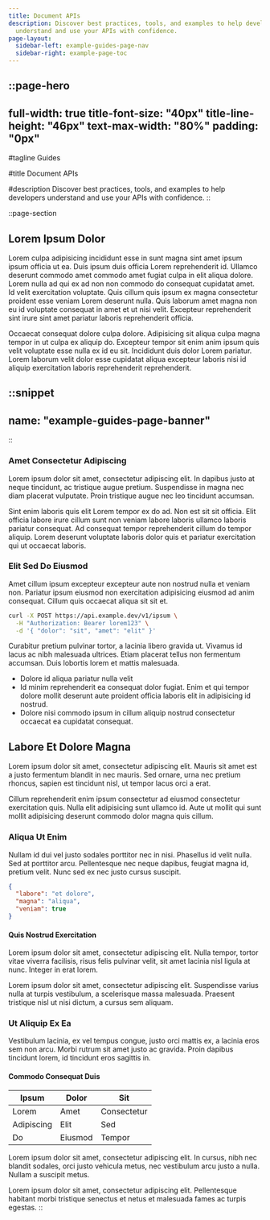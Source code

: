 ```yaml
---
title: Document APIs
description: Discover best practices, tools, and examples to help developers
  understand and use your APIs with confidence.
page-layout:
  sidebar-left: example-guides-page-nav
  sidebar-right: example-page-toc
---
```


::page-hero
---
full-width: true
title-font-size: "40px"
title-line-height: "46px"
text-max-width: "80%"
padding: "0px"
---
#tagline
Guides

#title
Document APIs

#description
Discover best practices, tools, and examples to help developers understand and use your APIs with confidence.
::

::page-section
## Lorem Ipsum Dolor

Lorem culpa adipisicing incididunt esse in sunt magna sint amet ipsum ipsum officia ut ea. Duis ipsum duis officia Lorem reprehenderit id. Ullamco deserunt commodo amet commodo amet fugiat culpa in elit aliqua dolore. Lorem nulla ad qui ex ad non non commodo do consequat cupidatat amet. Id velit exercitation voluptate. Quis cillum quis ipsum ex magna consectetur proident esse veniam Lorem deserunt nulla. Quis laborum amet magna non eu id voluptate consequat in amet et ut nisi velit. Excepteur reprehenderit sint irure sint amet pariatur laboris reprehenderit officia.

Occaecat consequat dolore culpa dolore. Adipisicing sit aliqua culpa magna tempor in ut culpa ex aliquip do. Excepteur tempor sit enim anim ipsum quis velit voluptate esse nulla ex id eu sit. Incididunt duis dolor Lorem pariatur. Lorem laborum velit dolor esse cupidatat aliqua excepteur laboris nisi id aliquip exercitation laboris reprehenderit reprehenderit.

  ::snippet
  ---
  name: "example-guides-page-banner"
  ---
  ::

### Amet Consectetur Adipiscing

Lorem ipsum dolor sit amet, consectetur adipiscing elit. In dapibus justo at neque tincidunt, ac tristique augue pretium. Suspendisse in magna nec diam placerat vulputate. Proin tristique augue nec leo tincidunt accumsan.

Sint enim laboris quis elit Lorem tempor ex do ad. Non est sit sit officia. Elit officia labore irure cillum sunt non veniam labore laboris ullamco laboris pariatur consequat. Ad consequat tempor reprehenderit cillum do tempor aliquip. Lorem deserunt voluptate laboris dolor quis et pariatur exercitation qui ut occaecat laboris.

### Elit Sed Do Eiusmod

Amet cillum ipsum excepteur excepteur aute non nostrud nulla et veniam non. Pariatur ipsum eiusmod non exercitation adipisicing eiusmod ad anim consequat. Cillum quis occaecat aliqua sit sit et.

```bash
curl -X POST https://api.example.dev/v1/ipsum \
  -H "Authorization: Bearer lorem123" \
  -d '{ "dolor": "sit", "amet": "elit" }'
```

Curabitur pretium pulvinar tortor, a lacinia libero gravida ut. Vivamus id lacus ac nibh malesuada ultrices. Etiam placerat tellus non fermentum accumsan. Duis lobortis lorem et mattis malesuada.



- Dolore id aliqua pariatur nulla velit
- Id minim reprehenderit ea consequat dolor fugiat. Enim et qui tempor dolore mollit deserunt aute proident officia laboris elit in adipisicing id nostrud.
- Dolore nisi commodo ipsum in cillum aliquip nostrud consectetur occaecat ea cupidatat consequat.

## Labore Et Dolore Magna

Lorem ipsum dolor sit amet, consectetur adipiscing elit. Mauris sit amet est a justo fermentum blandit in nec mauris. Sed ornare, urna nec pretium rhoncus, sapien est tincidunt nisl, ut tempor lacus orci a erat.

Cillum reprehenderit enim ipsum consectetur ad eiusmod consectetur exercitation quis. Nulla elit adipisicing sunt ullamco id. Aute ut mollit qui sunt mollit adipisicing deserunt commodo dolor magna quis cillum.

### Aliqua Ut Enim

Nullam id dui vel justo sodales porttitor nec in nisi. Phasellus id velit nulla. Sed at porttitor arcu. Pellentesque nec neque dapibus, feugiat magna id, pretium velit. Nunc sed ex nec justo cursus suscipit.

```json
{
  "labore": "et dolore",
  "magna": "aliqua",
  "veniam": true
}
```

#### Quis Nostrud Exercitation

Lorem ipsum dolor sit amet, consectetur adipiscing elit. Nulla tempor, tortor vitae viverra facilisis, risus felis pulvinar velit, sit amet lacinia nisl ligula at nunc. Integer in erat lorem.

Lorem ipsum dolor sit amet, consectetur adipiscing elit. Suspendisse varius nulla at turpis vestibulum, a scelerisque massa malesuada. Praesent tristique nisl ut nisi dictum, a cursus sem aliquam.

### Ut Aliquip Ex Ea

Vestibulum lacinia, ex vel tempus congue, justo orci mattis ex, a lacinia eros sem non arcu. Morbi rutrum sit amet justo ac gravida. Proin dapibus tincidunt lorem, id tincidunt eros sagittis in.

#### Commodo Consequat Duis

| Ipsum       | Dolor        | Sit         |
|-------------|--------------|-------------|
| Lorem       | Amet         | Consectetur |
| Adipiscing  | Elit         | Sed         |
| Do          | Eiusmod      | Tempor      |

Lorem ipsum dolor sit amet, consectetur adipiscing elit. In cursus, nibh nec blandit sodales, orci justo vehicula metus, nec vestibulum arcu justo a nulla. Nullam a suscipit metus.


Lorem ipsum dolor sit amet, consectetur adipiscing elit. Pellentesque habitant morbi tristique senectus et netus et malesuada fames ac turpis egestas.
::

